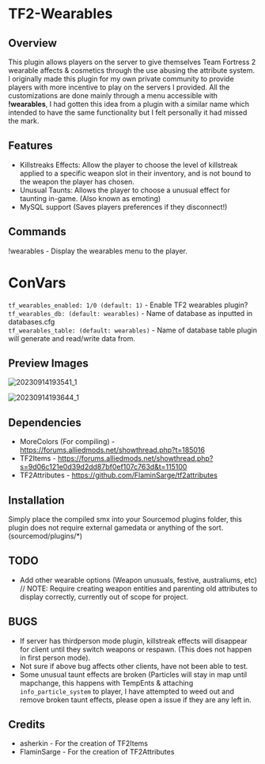 # TF2-Wearables

## Overview 

This plugin allows players on the server to give themselves Team Fortress 2 wearable affects & cosmetics through the use abusing the attribute system. I originally made this plugin for my own private community to provide players with more incentive to play on the servers I provided. All the customizations are done mainly through a menu accessible with **!wearables**, I had gotten this idea from a plugin with a similar name which intended to have the same functionality but I felt personally it had missed the mark.

## Features

- Killstreaks Effects: Allow the player to choose the level of killstreak applied to a specific weapon slot in their inventory, and is not bound to the weapon the player has chosen.
- Unusual Taunts: Allows the player to choose a unusual effect for taunting in-game. (Also known as emoting)
- MySQL support (Saves players preferences if they disconnect!)

## Commands

!wearables - Display the wearables menu to the player.

# ConVars

`tf_wearables_enabled: 1/0 (default: 1)` - Enable TF2 wearables plugin?\
`tf_wearables_db: (default: wearables)` - Name of database as inputted in databases.cfg\
`tf_wearables_table: (default: wearables)` - Name of database table plugin will generate and read/write data from.

## Preview Images

![20230914193541_1](https://github.com/keybangz/TF2-Wearables/assets/23132897/739085ff-c348-44e7-b18f-70d8e2093a13)

![20230914193644_1](https://github.com/keybangz/TF2-Wearables/assets/23132897/a92c6b49-2a62-4085-a833-89339720cf8b)

## Dependencies

- MoreColors (For compiling) - https://forums.alliedmods.net/showthread.php?t=185016
- TF2Items - https://forums.alliedmods.net/showthread.php?s=9d06c121e0d39d2dd87bf0ef107c763d&t=115100
- TF2Attributes - https://github.com/FlaminSarge/tf2attributes

## Installation

Simply place the compiled smx into your Sourcemod plugins folder, this plugin does not require external gamedata or anything of the sort.
(sourcemod/plugins/*)

## TODO

- Add other wearable options (Weapon unusuals, festive, australiums, etc) // NOTE: Require creating weapon entities and parenting old attributes to display correctly, currently out of scope for project.

## BUGS

- If server has thirdperson mode plugin, killstreak effects will disappear for client until they switch weapons or respawn. (This does not happen in first person mode).
- Not sure if above bug affects other clients, have not been able to test.
- Some unusual taunt effects are broken (Particles will stay in map until mapchange, this happens with TempEnts & attaching `info_particle_system` to player, I have attempted to weed out and remove broken taunt effects, please open a issue if they are any left in.

## Credits

- asherkin - For the creation of TF2Items
- FlaminSarge - For the creation of TF2Attributes
